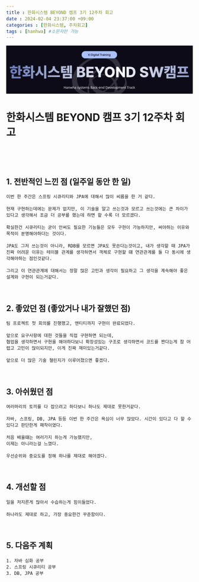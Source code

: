 ```yaml
---
title : 한화시스템 BEYOND 캠프 3기 12주차 회고
date : 2024-02-04 23:37:00 +09:00
categories : [한화시스템, 주차회고]
tags : [hanhwa] #소문자만 가능
---
```


![hanhwa-screenshot](/assets/img/post20231118/hanhwa_logo.png)

# 한화시스템 BEYOND 캠프 3기 12주차 회고 



<br><br><br>


## 1. 전반적인 느낀 점 (일주일 동안 한 일)
    이번 한 주간은 스프링 시큐리티와 JPA에 대해서 많이 씨름을 한 거 같다.

    현재 구현하는데에는 문제가 없지만, 이 기술을 알고 쓰는것과 모르고 쓰는것에는 큰 차이가 있다고 생각해서 조금 더 공부를 했는데 하면 할 수록 더 모르겠다.

    확실한건 시큐리티는 굳이 안써도 필요한 기능들은 모두 구현이 가능하지만, 써야하는 이유와 목적이 분명해야하다는 것이다.

    JPA도 그저 쓰는것이 아니라, RDB를 모르면 JPA도 못쓴다는것이고, 내가 생각할 때 JPA가 진짜 어려운 이유는 테이블 관계를 생각하면서 객체로 구현할 떄 연관관계를 둘 다 동시에 생각해야하는 점인것같다. 

    그리고 이 연관관계에 대해서는 정말 많은 고민과 생각이 필요하고 그 생각을 계속해야 좋은 설계와 구현이 되는거같다.



<br>

## 2. 좋았던 점 (좋았거나 내가 잘했던 점)
    팀 프로젝트 첫 회의를 진행했고, 엔티티까지 구현이 완료되었다. 

    앞으로 요구사항에 대한 것들을 직접 구현하면 되는데,
    협업을 생각하면서 구현을 해야하다보니 확장성있는 구조로 생각하면서 코드를 짠다는게 참 어렵고 고민이 많이되지만, 이게 진짜 재미있는거같다. 

    앞으로 더 많은 기술 챌린지가 이루어졌으면 좋겠다.

    
    
<br>

## 3. 아쉬웠던 점
    여러마리의 토끼를 다 잡으려고 하다보니 하나도 제대로 못한거같다.

    자바, 스프링, DB, JPA 등등 이번 한 주간은 욕심이 너무 많았다. 시간이 있다고 다 할 수 있다고 판단한게 패착이였다.

    처음 배울떄는 여러가지 하는게 가능했지만,
    이제는 아니라는걸 느꼈다. 

    우선순위와 중요도를 정해 하나를 제대로 해야겠다.

<br>

## 4. 개선할 점
    일을 저지른게 많아서 수습하는게 힘이들었다.

    하나라도 제대로 하고, 가장 중요한건 꾸준함이다.
    

<br>

## 5. 다음주 계획
    1. 자바 심화 공부
    2. 스프링 시큐리티 공부
    3. DB, JPA 공부
    

